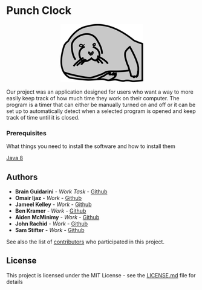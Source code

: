 # Punch Clock

<div style="text-align:center"><img src ="https://github.com/samstifter/punchclock/blob/master/src/view/icon_small.png" /></div>

Our project was an application designed for users who want a way to more easily keep track of how much time they work on their computer. The program is a timer that can either be manually turned on and off or it can be set up to automatically detect when a selected program is opened and keep track of time until it is closed.
<!---
## Getting Started

These instructions will get you a copy of the project up and running on your local machine for development and testing purposes. See deployment for notes on how to deploy the project on a live system.
-->
### Prerequisites

What things you need to install the software and how to install them

[Java 8](https://java.com/en/)
<!---
### Installing

A step by step series of examples that tell you how to get a development env running

Say what the step will be

```
Give the example
```

And repeat

```
until finished
```

End with an example of getting some data out of the system or using it for a little demo

## Running the tests

Explain how to run the automated tests for this system

### Break down into end to end tests

Explain what these tests test and why

```
Give an example
```

### And coding style tests

Explain what these tests test and why

```
Give an example
```

## Deployment

Add additional notes about how to deploy this on a live system

## Built With

* [Dropwizard](http://www.dropwizard.io/1.0.2/docs/) - The web framework used
* [Maven](https://maven.apache.org/) - Dependency Management
* [ROME](https://rometools.github.io/rome/) - Used to generate RSS Feeds

## Contributing

Please read [CONTRIBUTING.md](https://gist.github.com/PurpleBooth/b24679402957c63ec426) for details on our code of conduct, and the process for submitting pull requests to us.

## Versioning

We use [SemVer](http://semver.org/) for versioning. For the versions available, see the [tags on this repository](https://github.com/your/project/tags). 

-->

## Authors

* **Brain Guidarini** - *Work Task* - [Github](https://github.com/briang0)
* **Omair Ijaz** - *Work* - [Github](https://github.com/omairijaz)
* **Jameel Kelley** - *Work* - [Github](https://github.com/JamKelley22)
* **Ben Kramer** - *Work* - [Github](https://github.com/bckramer)
* **Aiden McMinimy** - *Work* - [Github](https://github.com/AidenMic)
* **John Rachid** - *Work* - [Github](https://github.com/JohnRachid)
* **Sam Stifter** - *Work* - [Github](https://github.com/samstifter)

See also the list of [contributors](https://github.com/samstifter/punchclock/contributors.md) who participated in this project.

## License

This project is licensed under the MIT License - see the [LICENSE.md](LICENSE.md) file for details
